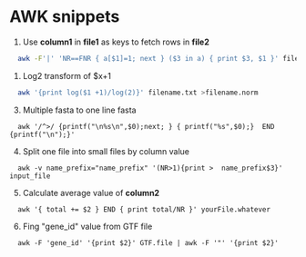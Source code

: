# AWK snippets

1. Use **column1** in **file1** as keys to fetch rows in **file2**

```bash
  awk -F'|' 'NR==FNR { a[$1]=1; next } ($3 in a) { print $3, $1 }' file1 file2
```


1. Log2 transform of $x+1

```bash
  awk '{print log($1 +1)/log(2)}' filename.txt >filename.norm
```

3. Multiple fasta to one line fasta

``` 
  awk '/^>/ {printf("\n%s\n",$0);next; } { printf("%s",$0);}  END {printf("\n");}'
```

4. Split one file into small files by column value

```
  awk -v name_prefix="name_prefix" '(NR>1){print >  name_prefix$3}' input_file
```

5. Calculate average value of **column2**

```
  awk '{ total += $2 } END { print total/NR }' yourFile.whatever
```

6. Fing "gene_id" value from GTF file

```
  awk -F 'gene_id' '{print $2}' GTF.file | awk -F '"' '{print $2}' 
```

